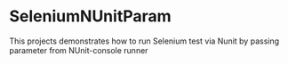 # SeleniumNUnitParam
This projects demonstrates how to run Selenium test via Nunit by passing parameter from NUnit-console runner
